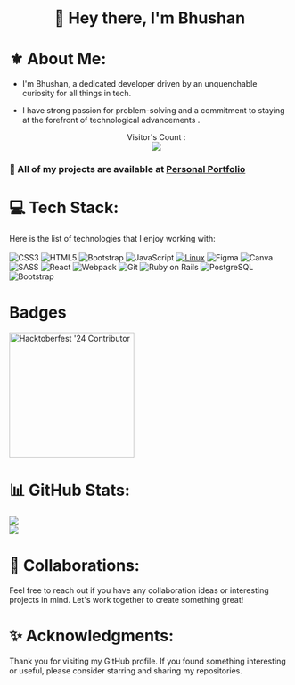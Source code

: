 <h1 align="center">👋 Hey there, I'm Bhushan</h1>

# ⚜ About Me:
- I'm Bhushan, a dedicated developer driven by an unquenchable curiosity for all things in tech.
- I have strong passion for problem-solving and a commitment to staying at the forefront of technological advancements .

  <p align="center"> 
  Visitor's Count :<br>
  <img src="https://profile-counter.glitch.me/bhushan354/count.svg"/>
</p>

### 📁 All of my projects are available at [Personal Portfolio](https://delicate-cheesecake-c80ecf.netlify.app/#home)

# 💻 Tech Stack:
Here is the list of technologies that I enjoy working with:<br/><br/>
![CSS3](https://img.shields.io/badge/css3-%231572B6.svg?style=for-the-badge&logo=css3&logoColor=white) ![HTML5](https://img.shields.io/badge/html5-%23E34F26.svg?style=for-the-badge&logo=html5&logoColor=white) ![Bootstrap](https://img.shields.io/badge/bootstrap-%23563D7C.svg?style=for-the-badge&logo=bootstrap&logoColor=white) ![JavaScript](https://img.shields.io/badge/javascript-%23323330.svg?style=for-the-badge&logo=javascript&logoColor=%23F7DF1E) [![Linux](https://img.shields.io/badge/OS-Linux-0078D6?style=for-the-badge&logo=linux&logoColor=white)](https://www.linux.org/)
 ![Figma](https://img.shields.io/badge/figma-%23F24E1E.svg?style=for-the-badge&logo=figma&logoColor=white) ![Canva](https://img.shields.io/badge/Canva-%2300C4CC.svg?style=for-the-badge&logo=Canva&logoColor=white) ![SASS](https://img.shields.io/badge/SASS-hotpink.svg?style=for-the-badge&logo=SASS&logoColor=white) <img alt="React" src="https://img.shields.io/badge/React-20232A?style=for-the-badge&logo=react&logoColor=white" /> <img alt="Webpack" src="https://img.shields.io/badge/Webpack-8DD6F9?style=for-the-badge&logo=Webpack&logoColor=white" /> <img alt="Git" src="https://img.shields.io/badge/GIT-E44C30?style=for-the-badge&logo=git&logoColor=white" />
<img alt="Ruby on Rails" src="https://img.shields.io/badge/Ruby%20on%20Rails-CC0000?style=for-the-badge&logo=ruby-on-rails&logoColor=white" />
<img alt="PostgreSQL" src="https://img.shields.io/badge/PostgreSQL-336791?style=for-the-badge&logo=postgresql&logoColor=white" />
<img alt="Bootstrap" src="https://img.shields.io/badge/Bootstrap-563D7C?style=for-the-badge&logo=bootstrap&logoColor=white" />

# Badges
 <a href= "https://cloud.layer5.io/user/25c2871e-8614-4181-89d7-9711da003ab6?tab=badges&badge=hacktoberfest-24-contributor" >
    <img width="224px" height="224px" src = "https://badges.layer5.io/assets/badges/hacktoberfest-contributor-2024/layer5-hacktoberfest-badge-2024.png" alt = "Hacktoberfest '24 Contributor" />
 </a >

# 📊 GitHub Stats:
![](https://github-readme-stats.vercel.app/api?username=bhushan354&theme=vue-dark&hide_border=true&include_all_commits=true)<br/>
![](https://github-readme-streak-stats.herokuapp.com/?user=bhushan354&theme=vue-dark&hide_border=true)<br/>

# 🤝 Collaborations:
Feel free to reach out if you have any collaboration ideas or interesting projects in mind. Let's work together to create something great!

# ✨ Acknowledgments:
Thank you for visiting my GitHub profile. If you found something interesting or useful, please consider starring and sharing my repositories.

